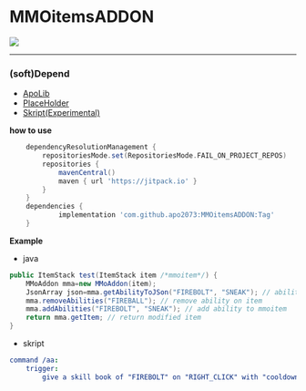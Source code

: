 # MMOitemsADDON

[![](https://jitpack.io/v/apo2073/MMOitemsADDON.svg)](https://jitpack.io/#apo2073/MMOitemsADDON)

---

### (soft)Depend
* [ApoLib](https://github.com/apo2073/ApoLib)
* [PlaceHolder](https://github.com/PlaceholderAPI/PlaceholderAPI)
* [Skript(Experimental)](https://skunity.com/downloads)

__how to use__
```gradle
	dependencyResolutionManagement {
		repositoriesMode.set(RepositoriesMode.FAIL_ON_PROJECT_REPOS)
		repositories {
			mavenCentral()
			maven { url 'https://jitpack.io' }
		}
	}
	dependencies {
	        implementation 'com.github.apo2073:MMOitemsADDON:Tag'
	}
```

__Example__
* java
```java
public ItemStack test(ItemStack item /*mmoitem*/) {
    MMoAddon mma=new MMoAddon(item);
    JsonArray json=mma.getAbilityToJSon("FIREBOLT", "SNEAK"); // ability to jsonArray
    mma.removeAbilities("FIREBALL"); // remove ability on item
    mma.addAbilities("FIREBOLT", "SNEAK"); // add ability to mmoitem
    return mma.getItem; // return modified item
}
```

* skript
```yaml
command /aa:
    trigger:
        give a skill book of "FIREBOLT" on "RIGHT_CLICK" with "cooldown: 10, mana: 5" to player
```
